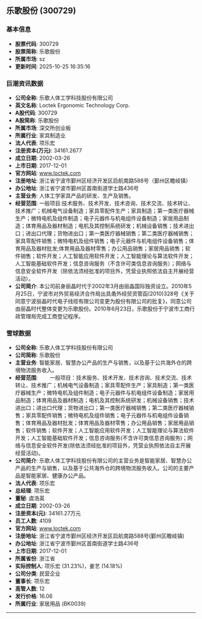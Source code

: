 ## 乐歌股份 (300729)

### 基本信息

- **股票代码**: 300729
- **股票简称**: 乐歌股份
- **所属市场**: sz
- **更新时间**: 2025-10-25 16:35:16

### 巨潮资讯数据

- **公司全称**: 乐歌人体工学科技股份有限公司
- **英文名称**: Loctek Ergonomic Technology Corp.
- **A股代码**: 300729
- **A股简称**: 乐歌股份
- **所属市场**: 深交所创业板
- **所属行业**: 家具制造业
- **法人代表**: 项乐宏
- **注册资本(万元)**: 34161.2677
- **成立日期**: 2002-03-26
- **上市日期**: 2017-12-01
- **官方网站**: www.loctek.com
- **注册地址**: 浙江省宁波市鄞州区经济开发区启航南路588号（鄞州区瞻岐镇）
- **办公地址**: 浙江省宁波市鄞州区首南街道学士路436号
- **主营业务**: 人体工学家具产品的研发、生产及销售。
- **经营范围**: 一般项目:技术服务、技术开发、技术咨询、技术交流、技术转让、技术推广；机械电气设备制造；家具零配件生产；家具制造；第一类医疗器械生产；微特电机及组件制造；电子元器件与机电组件设备制造；家居用品制造；体育用品及器材制造；电机及其控制系统研发；机械设备销售；技术进出口；进出口代理；货物进出口；第一类医疗器械销售；第二类医疗器械销售；家具零配件销售；微特电机及组件销售；电子元器件与机电组件设备销售；体育用品及器材批发;体育用品及器材零售；办公用品销售；家居用品销售；软件销售；软件开发；人工智能应用软件开发；人工智能理论与算法软件开发；人工智能基础软件开发；信息咨询服务（不含许可类信息咨询服务）；网络与信息安全软件开发（除依法须经批准的项目外，凭营业执照依法自主开展经营活动）。
- **公司简介**: 本公司前身丽晶时代于2002年3月由丽晶国际独资设立。2010年5月25日，宁波市对外贸易经济合作局出具甬外经贸资管函(2010)328号《关于同意宁波丽晶时代电子线缆有限公司变更为股份有限公司的批复》，同意公司由丽晶时代整体变更为乐歌股份。2010年6月23日，乐歌股份于宁波市工商行政管理局完成工商登记程序。

### 雪球数据

- **公司全称**: 乐歌人体工学科技股份有限公司
- **公司简称**: 乐歌股份
- **主营业务**: 智能家居、智慧办公产品的生产与销售，以及基于公共海外仓的跨境物流服务收入。
- **经营范围**: 　　一般项目：技术服务、技术开发、技术咨询、技术交流、技术转让、技术推广；机械电气设备制造；家具零配件生产；家具制造；第一类医疗器械生产；微特电机及组件制造；电子元器件与机电组件设备制造；家居用品制造；体育用品及器材制造；电机及其控制系统研发；机械设备销售；技术进出口；进出口代理；货物进出口；第一类医疗器械销售；第二类医疗器械销售；家具零配件销售；微特电机及组件销售；电子元器件与机电组件设备销售；体育用品及器材批发；体育用品及器材零售；办公用品销售；家居用品销售；软件销售；软件开发；人工智能应用软件开发；人工智能理论与算法软件开发；人工智能基础软件开发；信息咨询服务(不含许可类信息咨询服务)；网络与信息安全软件开发(除依法须经批准的项目外，凭营业执照依法自主开展经营活动)。
- **公司简介**: 乐歌人体工学科技股份有限公司的主营业务是智能家居、智慧办公产品的生产与销售，以及基于公共海外仓的跨境物流服务收入。公司的主要产品是智能家居、健康办公产品。
- **法人代表**: 项乐宏
- **总经理**: 项乐宏
- **董秘**: 虞浩英
- **成立日期**: 2002-03-26
- **注册资本(元)**: 34161.27万元
- **员工人数**: 4109
- **官方网站**: www.loctek.com
- **注册地址**: 浙江省宁波市鄞州区经济开发区启航南路588号(鄞州区瞻岐镇)
- **办公地址**: 浙江省宁波市鄞州区首南街道学士路436号
- **上市日期**: 2017-12-01
- **所属省份**: 浙江省
- **实际控制人**: 项乐宏 (31.23%)，姜艺 (14.18%)
- **公司分类**: 民营企业
- **董事长**: 项乐宏
- **高管人数**: 12
- **发行价格**: 16.06
- **所属行业**: 家居用品 (BK0039)

---